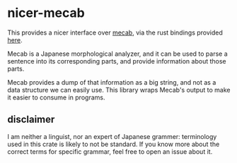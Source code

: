 # nicer-mecab

This provides a nicer interface over
[mecab](http://taku910.github.io/mecab/), via the rust
bindings provided [here](https://crates.io/crates/mecab).

Mecab is a Japanese morphological analyzer, and it can be
used to parse a sentence into its corresponding parts,
and provide information about those parts.

Mecab provides a dump of that information as a big string,
and not as a data structure we can easily use. This library
wraps Mecab's output to make it easier to consume in programs.

## disclaimer

I am neither a linguist, nor an expert of Japanese grammer:
terminology used in this crate is likely to not be standard.
If you know more about the correct terms for specific grammar,
feel free to open an issue about it.
